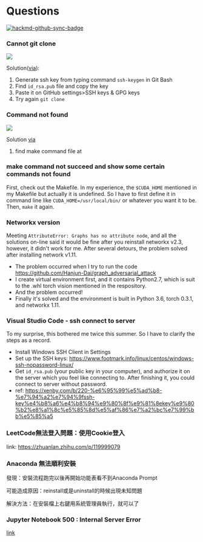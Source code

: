 # Questions

[![hackmd-github-sync-badge](https://hackmd.io/G7GFTPnNSXOH4iEq87a0tA/badge)](https://hackmd.io/G7GFTPnNSXOH4iEq87a0tA)


### Cannot git clone
![](https://i.imgur.com/YuRFJUk.png)

Solution([via](https://medium.com/@mhagemann/how-to-fix-ssh-permission-denied-with-git-clone-f669b65f90ac)):
1. Generate ssh key from typing command `ssh-keygen` in Git Bash
3. Find `id_rsa.pub` file and copy the key
4. Paste it on GitHub settings>SSH keys & GPG keys
5. Try again `git clone`

### Command not found
![](https://i.imgur.com/KCJIJtr.png)

Solution [via](https://gist.github.com/evanwill/0207876c3243bbb6863e65ec5dc3f058)

1. find make command file at 

### make command not succeed and show some certain commands not found 

First, check out the Makefile. In my experience, the `$CUDA_HOME` mentioned in my Makefile but actually it is undefined. So I have to first define it in command line like `CUDA_HOME=/usr/local/bin/` or whatever you want it to be. Then, `make` it again.

### Networkx version

Meeting `AttributeError: Graphs has no attribute node`, and all the solutions on-line said it would be fine after you reinstall networkx v2.3, however, it didn't work for me. After several detours, the problem solved after installing network v1.11.

- The problem occurred when I try to run the code https://github.com/Hanjun-Dai/graph_adversarial_attack
- I create virtual environment first, and it contains Python2.7, which is suit to the .whl torch vision mentioned in the respository.
- And the problem occurred!
- Finally it's solved and the environment is built in Python 3.6, torch 0.3.1, and networkx 1.11.

### Visual Studio Code - ssh connect to server

To my surprise, this bothered me twice this summer. So I have to clarify the steps  as a record.

- Install Windows SSH Client in Settings
- Set up the SSH keys: https://www.footmark.info/linux/centos/windows-ssh-nopassword-linux/
- Get `id_rsa.pub`  (your public key in your computer), and authorize it on the server which you feel like connecting to. After finishing it, you could connect to server without password.
- ref: https://xenby.com/b/220-%e6%95%99%e5%ad%b8-%e7%94%a2%e7%94%9fssh-key%e4%b8%a6%e4%b8%94%e9%80%8f%e9%81%8ekey%e9%80%b2%e8%a1%8c%e5%85%8d%e5%af%86%e7%a2%bc%e7%99%bb%e5%85%a5

### LeetCode無法登入問題：使用Cookie登入

link: https://zhuanlan.zhihu.com/p/119999079

### Anaconda 無法順利安裝

發現：安裝流程跑完以後再開始功能表看不到Anaconda Prompt

可能造成原因：reinstall或是uninstall的時候出現未知問題

解決方法：在安裝檔上右鍵用系統管理員執行，就可以了

### Jupyter Notebook 500 : Internal Server Error

[link](https://stackoverflow.com/questions/36851746/jupyter-notebook-500-internal-server-error)


